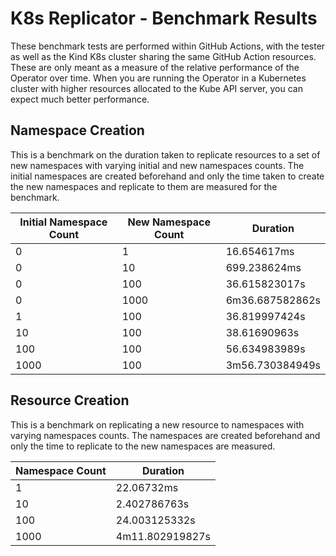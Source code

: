 # K8s Replicator - Benchmark Results

These benchmark tests are performed within GitHub Actions, with the tester as well as the Kind K8s cluster sharing the same GitHub Action resources. These are only meant as a measure of the relative performance of the Operator over time. When you are running the Operator in a Kubernetes cluster with higher resources allocated to the Kube API server, you can expect much better performance.

## Namespace Creation

This is a benchmark on the duration taken to replicate resources to a set of new namespaces with varying initial and new namespaces counts. The initial namespaces are created beforehand and only the time taken to create the new namespaces and replicate to them are measured for the benchmark.

| Initial Namespace Count | New Namespace Count | Duration        |
| ----------------------- | ------------------- | --------------- |
| 0                       | 1                   | 16.654617ms     |
| 0                       | 10                  | 699.238624ms    |
| 0                       | 100                 | 36.615823017s   |
| 0                       | 1000                | 6m36.687582862s |
| 1                       | 100                 | 36.819997424s   |
| 10                      | 100                 | 38.61690963s    |
| 100                     | 100                 | 56.634983989s   |
| 1000                    | 100                 | 3m56.730384949s |

## Resource Creation

This is a benchmark on replicating a new resource to namespaces with varying namespaces counts. The namespaces are created beforehand and only the time to replicate to the new namespaces are measured.

| Namespace Count | Duration        |
| --------------- | --------------- |
| 1               | 22.06732ms      |
| 10              | 2.402786763s    |
| 100             | 24.003125332s   |
| 1000            | 4m11.802919827s |
